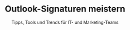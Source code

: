 ---
layout: "blog"
lang: "de"
locale: "de"
title: "Outlook-Signaturen meistern"
subtitle: "Tipps, Tools und Trends für IT- und Marketing-Teams"
description: "Entdecken Sie praxisnahe Tipps, Tools und Trends rund um Outlook-Signaturen – speziell für IT-Administratoren und Marketing-Teams, die Kommunikation professionell gestalten wollen."
pagination: 
  enabled: true
page_id: "blog"
permalink: "/blog/"
sitemap_priority: 0.8
sitemap_changefreq: weekly
---